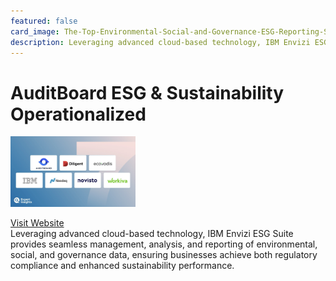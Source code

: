 ```yaml
---
featured: false
card_image: The-Top-Environmental-Social-and-Governance-ESG-Reporting-Software-.001.png
description: Leveraging advanced cloud-based technology, IBM Envizi ESG Suite provides seamless management, analysis, and reporting of environmental, social, and governance data, ensuring businesses achieve both regulatory compliance and enhanced sustainability performance.
---
```


# AuditBoard ESG & Sustainability Operationalized
<img src="The-Top-Environmental-Social-and-Governance-ESG-Reporting-Software-.001.png" alt="Logo" style="max-width: 200px; height: auto;">

<a href="https://expertinsights.com/insights/the-top-environmental-social-and-governance-esg-reporting-software/">Visit Website</a>  
Leveraging advanced cloud-based technology, IBM Envizi ESG Suite provides seamless management, analysis, and reporting of environmental, social, and governance data, ensuring businesses achieve both regulatory compliance and enhanced sustainability performance.
